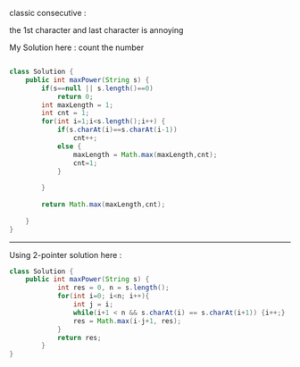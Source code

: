 
classic consecutive :

the 1st character and last character is annoying

My Solution here : count the number

```Java

class Solution {
    public int maxPower(String s) {
        if(s==null || s.length()==0)
            return 0;
        int maxLength = 1;
        int cnt = 1;
        for(int i=1;i<s.length();i++) {
            if(s.charAt(i)==s.charAt(i-1))
                cnt++;
            else {
                maxLength = Math.max(maxLength,cnt);
                cnt=1;
            }
            
        }
        
        return Math.max(maxLength,cnt);
        
    }
}

```

---

Using 2-pointer solution here :

```Java
class Solution {
    public int maxPower(String s) {
            int res = 0, n = s.length();
            for(int i=0; i<n; i++){
                int j = i;
                while(i+1 < n && s.charAt(i) == s.charAt(i+1)) {i++;}  
                res = Math.max(i-j+1, res);
            }
            return res;
        }
}

```

